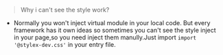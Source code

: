 > Why i can't see the style work?

- Normally you won't inject virtual module in your local code. But every framework has it own ideas so sometimes you can't see the style inject in your page,so you need inject them manully.Just import `import '@stylex-dev.css'` in your entry file.
